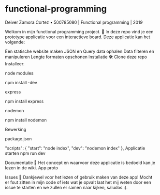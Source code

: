 # functional-programming
Deiver Zamora Cortez • 500785080 | Functional programming | 2019


Welkom in mijn functional programming project. 🔱
In deze repo vind je een prototype applicatie voor een interactieve board. Deze applicatie kan het volgende:

Een statische website maken
JSON en Query data ophalen
Data filteren en manipuleren
Lengte formaten opschonen
Installatie 🛠
Clone deze repo
Installeer:

node modules

npm install -dev

express

npm install express

nodemon

npm install nodemon

Bewerking

package.json

 "scripts": {
    "start": "node index",
    "dev": "nodemon index"
  },
Applicatie starten
npm run dev

Documentatie 📖
Het concept en waarvoor deze applicatie is bedoeld kan je lezen in de wiki. App proto

Issues 🍐
Dankjewel voor het lezen of gebruik maken van deze app! Mocht er fout zitten in mijn code of iets wat je opvalt laat het mij weten door een issue te starten en we zullen er samen naar kijken, saludos :).
